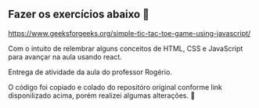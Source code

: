 ## Fazer os exercícios abaixo 📑
https://www.geeksforgeeks.org/simple-tic-tac-toe-game-using-javascript/

Com o intuito de relembrar alguns conceitos de HTML, CSS e JavaScript para avançar na aula usando react.

Entrega de atividade da aula do professor Rogério.

O código foi copiado e colado do repositóro original conforme link disponilizado acima, porém realizei algumas alterações. 🙂
